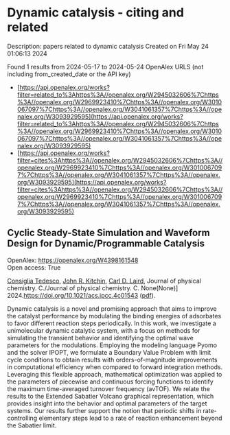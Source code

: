 # Dynamic catalysis - citing and related
Description: papers related to dynamic catalysis
Created on Fri May 24 01:06:13 2024

Found 1 results from 2024-05-17 to 2024-05-24
OpenAlex URLS (not including from_created_date or the API key)
- [https://api.openalex.org/works?filter=related_to%3Ahttps%3A//openalex.org/W2945032606%7Chttps%3A//openalex.org/W2969923410%7Chttps%3A//openalex.org/W3010067097%7Chttps%3A//openalex.org/W3041061357%7Chttps%3A//openalex.org/W3093929595](https://api.openalex.org/works?filter=related_to%3Ahttps%3A//openalex.org/W2945032606%7Chttps%3A//openalex.org/W2969923410%7Chttps%3A//openalex.org/W3010067097%7Chttps%3A//openalex.org/W3041061357%7Chttps%3A//openalex.org/W3093929595)
- [https://api.openalex.org/works?filter=cites%3Ahttps%3A//openalex.org/W2945032606%7Chttps%3A//openalex.org/W2969923410%7Chttps%3A//openalex.org/W3010067097%7Chttps%3A//openalex.org/W3041061357%7Chttps%3A//openalex.org/W3093929595](https://api.openalex.org/works?filter=cites%3Ahttps%3A//openalex.org/W2945032606%7Chttps%3A//openalex.org/W2969923410%7Chttps%3A//openalex.org/W3010067097%7Chttps%3A//openalex.org/W3041061357%7Chttps%3A//openalex.org/W3093929595)

## Cyclic Steady-State Simulation and Waveform Design for Dynamic/Programmable Catalysis   

OpenAlex: https://openalex.org/W4398161548    
Open access: True
    
[Consiglia Tedesco](https://openalex.org/A5029952107), [John R. Kitchin](https://openalex.org/A5003442464), [Carl D. Laird](https://openalex.org/A5030631754), Journal of physical chemistry. C./Journal of physical chemistry. C. None(None)] 2024.https://doi.org/10.1021/acs.jpcc.4c01543 ([pdf](https://pubs.acs.org/doi/pdf/10.1021/acs.jpcc.4c01543)).
    
Dynamic catalysis is a novel and promising approach that aims to improve the catalyst performance by modulating the binding energies of adsorbates to favor different reaction steps periodically. In this work, we investigate a unimolecular dynamic catalytic system, with a focus on methods for simulating the transient behavior and identifying the optimal wave parameters for the modulations. Employing the modeling language Pyomo and the solver IPOPT, we formulate a Boundary Value Problem with limit cycle conditions to obtain results with orders-of-magnitude improvements in computational efficiency when compared to forward integration methods. Leveraging this flexible approach, mathematical optimization was applied to the parameters of piecewise and continuous forcing functions to identify the maximum time-averaged turnover frequency (avTOF). We relate the results to the Extended Sabatier Volcano graphical representation, which provides insight into the behavior and optimal parameters of the target systems. Our results further support the notion that periodic shifts in rate-controlling elementary steps lead to a rate of reaction enhancement beyond the Sabatier limit.    

    
